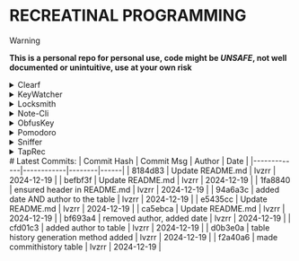 # RECREATINAL PROGRAMMING
> [!Warning]
**This is a personal repo for personal use, code might be *UNSAFE*, not well documented or unintuitive, use at your own risk**
<details>
<summary>Clearf</summary>
## [Clearf](https://github.com/lvzrr/Recreational-Programming/tree/main/Clearf)

> [!Note]
Only works in **POSIX** systems, or at least in linux, as it gets keystrokes data directly from the driver

Inspired by [this project](https://github.com/tsoding/voidf), i decided to make my own (much simpler but it still works ig), and i decided to use my most used command in the last month for it: 

```bash
> zhs_stats

     1  2142  21.3517%   clear
     2  1538  15.3309%   nvim
     3  945   9.41986%   ls
     4  530   5.28309%   cd
     5  315   3.13995%   git
     6  250   2.49203%   sudo
     7  238   2.37241%   rm
     8  140   1.39553%   cat
     9  121   1.20614%   yay
    10  108   1.07656%   waybar
    11  77    0.767544%  l
    12  77    0.767544%  dec
    13  71    0.707735%  cp
    14  69    0.687799%  python
    15  65    0.647927%  mv
    16  64    0.637959%  mkdir
    17  64    0.637959%  cargo
    18  62    0.618022%  enc
    19  53    0.528309%  gcc
    20  51    0.508373%  gobuster
```
### To run it: 
Make sure you have raylib installed as well as the gcc compiler, then change the script _run.sh_ to fit your own, then run it like this: 
```bash
chmod +x ./run.sh && ./run.sh
```
> [!Warning]
**CLEARF IS COMING**
</details>
<details>
<summary>KeyWatcher</summary>
## [KeyWatcher](https://github.com/lvzrr/Recreational-Programming/tree/main/KeyWatcher)

A multithreaded daemon to display keystrokes through the keyboard using raylib (Only works on **POSIX** operating systems, or at least in Linux)

> [!Warning]
I'm currently working on it, it can't display certain symbols yet (basically because of raylib's shitty UTF-8 render implementation)

### To run it
Ensure gcc and raylib are installed and change the paths in run.sh, then: 
```bash 
chmod +x run.sh && ./run.sh
```
> [!Note] 
I wouldn't change the font, bc i adjusted the buffer so it has 1 more char than the display, but you do you
</details>
<details>
<summary>Locksmith</summary>
## [Locksmith](https://github.com/lvzrr/Recreational-Programming/tree/main/Locksmith)
Random Password Generator in C 
</details>
<details>
<summary>Note-Cli</summary>
## [Note-Cli](https://github.com/lvzrr/Recreational-Programming/tree/main/Note-Cli)
A simple TUI TO-DO app, this uses [this other project](https://github.com/lvzrr/Proyects/tree/main/ObfusKey) for encrypting the notes

> [!NOTE]
Precompiled proyect uses **MY OWN DIRECTORIES**, change the path macros in Note-Cli.h to your own directories and compile again

```bash
chmod +x run.sh
./run.sh
```


</details>
<details>
<summary>ObfusKey</summary>
## [ObfusKey](https://github.com/lvzrr/Recreational-Programming/tree/main/ObfusKey)
Encrypt and decrypt files using randomly generated keys
</details>
<details>
<summary>Pomodoro</summary>
## [Pomodoro](https://github.com/lvzrr/Recreational-Programming/tree/main/Pomodoro)
TUI for a pomodoro timer 
</details>
<details>
<summary>Sniffer</summary>
## [Sniffer](https://github.com/lvzrr/Recreational-Programming/tree/main/Sniffer)
A ls type util that uses nerdfonts to display files clearer than the default ls command
</details>
<details>
<summary>TapRec</summary>
## [TapRec](https://github.com/lvzrr/Recreational-Programming/tree/main/TapRec)
A simple audio recorder, with somewhat of a waveform visualizer in the terminal
</details>
# Latest Commits:
| Commit Hash | Commit Msg | Author | Date |
|-------------|------------|--------|------|
| 8184d83 | Update README.md | lvzrr | 2024-12-19 |
| befbf3f | Update README.md | lvzrr | 2024-12-19 |
| 1fa8840 | ensured header in README.md | lvzrr | 2024-12-19 |
| 94a6a3c | added date AND author to the table | lvzrr | 2024-12-19 |
| e5435cc | Update README.md | lvzrr | 2024-12-19 |
| ca5ebca | Update README.md | lvzrr | 2024-12-19 |
| bf693a4 | removed author, added date | lvzrr | 2024-12-19 |
| cfd01c3 | added author to table | lvzrr | 2024-12-19 |
| d0b3e0a | table history generation method added | lvzrr | 2024-12-19 |
| f2a40a6 | made commithistory table | lvzrr | 2024-12-19 |
